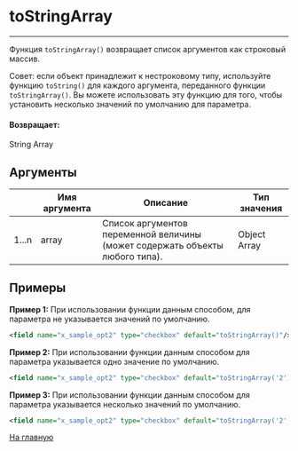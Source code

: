 # toStringArray

---

Функция `toStringArray()` возвращает список аргументов как строковый массив.

Совет: если объект принадлежит к нестроковому типу, используйте функцию `toString()` для каждого аргумента, переданного функции `toStringArray()`.
Вы можете использовать эту функцию для того, чтобы установить несколько значений по умолчанию для параметра.

#### Возвращает:

String Array

## Аргументы

|  | Имя аргумента | Описание | Тип значения |
| --- | --- | --- | --- |
| 1...n | array | Список аргументов переменной величины (может содержать объекты любого типа). | Object Array |

## Примеры

**Пример 1:** При использовании функции данным способом, для параметра не указывается значений по умолчанию.
```xml
<field name="x_sample_opt2" type="checkbox" default="toStringArray()"/>
```

**Пример 2:** При использовании функции данным способом для параметра указывается одно значение по умолчанию.
```xml
<field name="x_sample_opt2" type="checkbox" default="toStringArray('2')">
```

**Пример 3:** При использовании функции данным способом для параметра указывается несколько значений по умолчанию.
```xml
<field name="x_sample_opt2" type="checkbox" default="toStringArray('2','4','5')">
```



[На главную](./)